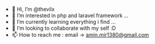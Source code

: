 - 👋 Hi, I’m @thevilx
- 👀 I’m interested in php and laravel framework ...
- 🌱 I’m currently learning everything i find ...
- 💞️ I’m looking to collaborate with my self :D
- 📫 How to reach me : email -> amin.mir1380@gmail.com

<!---
thevilx/thevilx is a ✨ special ✨ repository because its `README.md` (this file) appears on your GitHub profile.
You can click the Preview link to take a look at your changes.
--->
